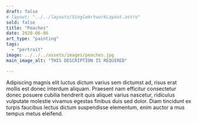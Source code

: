 ```yaml
---
draft: false
# layout: "../../layouts/SingleArtworkLayout.astro"
sold: false
title: "Peaches"
date: 2020-06-06
art_type: "painting"
tags: 
  - "portrait"
image: ../../../assets/images/peaches.jpg
main_image_alt: "THIS DESCRIPTION IS REQUIRED"

---
```


Adipiscing magnis elit luctus dictum varius sem dictumst ad, risus erat mollis est donec interdum aliquam. Praesent nam efficitur consectetur donec posuere cubilia hendrerit quis aliquet varius nascetur, ridiculus vulputate molestie vivamus egestas finibus duis sed dolor. Diam tincidunt ex turpis faucibus lectus dictum suspendisse elementum, enim auctor a mus tempus metus eleifend.
